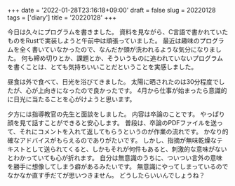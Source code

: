 +++
date = '2022-01-28T23:16:18+09:00'
draft = false
slug = 20220128
tags = ['diary']
title = '20220128'
+++

今日は久々にプログラムを書きました。
資料を見ながら、C言語で書かれていたものをRustで実装しようと午前中は頑張っていました。
最近は趣味のプログラムを全く書いていなかったので、なんだか頭が洗われるような気分になりました。
何も締め切りとか、課題とか、そういうものに追われていないプログラムを書くことは、とても気持ちいいことだということを実感しました。

昼食は外で食べて、日光を浴びてきました。
太陽に晒されたのは30分程度でしたが、心が上向きになったので良かったです。
4月から仕事が始まったら意識的に日光に当たることを心がけようと思います。

夕方には指導教官の先生と面談をしました。
内容は卒論のことです。
やっぱり顔を見て話すことができると安心します。
普段は、卒論のPDFファイルを送って、それにコメントを入れて返してもらうというのが作業の流れです。
かなり的確なアドバイスがもらえるのでありがたいです。
しかし、指摘が無味乾燥なテキストとして送られてくると、しかもそれが何件もあると、刺激的な意味がないとわかっていても心が折れます。
自分は無意識のうちに、ついつい言外の意味を勝手に想像してしまう癖があるみたいです。
無意識にやってしまっているのでなかなか直す手だてが思いつきません。
どうしたらいいんでしょうね？